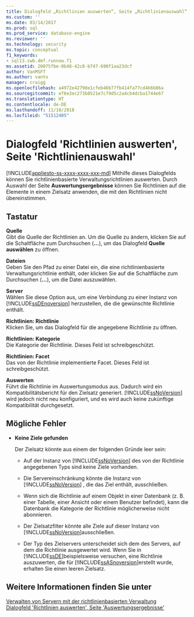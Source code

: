 ```yaml
---
title: Dialogfeld „Richtlinien auswerten“, Seite „Richtlinienauswahl“ | Microsoft-Dokumentation
ms.custom: ''
ms.date: 03/14/2017
ms.prod: sql
ms.prod_service: database-engine
ms.reviewer: ''
ms.technology: security
ms.topic: conceptual
f1_keywords:
- sql13.swb.dmf.runnow.f1
ms.assetid: 20075fbe-0b48-42c8-b747-690f1aa23dcf
author: VanMSFT
ms.author: vanto
manager: craigg
ms.openlocfilehash: a4972e42798e1cfeb46b77fb414fa77cd4b6b86a
ms.sourcegitcommit: ef6e3ec273b0521e7c79d5c2a4cb4dcba1744e67
ms.translationtype: HT
ms.contentlocale: de-DE
ms.lasthandoff: 11/10/2018
ms.locfileid: "51512405"
---
```

# <a name="evaluate-policies-dialog-box-policy-selection-page"></a>Dialogfeld 'Richtlinien auswerten', Seite 'Richtlinienauswahl'
[!INCLUDE[appliesto-ss-xxxx-xxxx-xxx-md](../../includes/appliesto-ss-xxxx-xxxx-xxx-md.md)]
  Mithilfe dieses Dialogfelds können Sie richtlinienbasierte Verwaltungsrichtlinien auswerten. Durch Auswahl der Seite **Auswertungsergebnisse** können Sie Richtlinien auf die Elemente in einem Zielsatz anwenden, die mit den Richtlinien nicht übereinstimmen.  
  
## <a name="options"></a>Tastatur  
 **Quelle**  
 Gibt die Quelle der Richtlinien an. Um die Quelle zu ändern, klicken Sie auf die Schaltfläche zum Durchsuchen (**...**), um das Dialogfeld **Quelle auswählen** zu öffnen.  
  
 **Dateien**  
 Geben Sie den Pfad zu einer Datei ein, die eine richtlinienbasierte Verwaltungsrichtlinie enthält, oder klicken Sie auf die Schaltfläche zum Durchsuchen (**...**), um die Datei auszuwählen.  
  
 **Server**  
 Wählen Sie diese Option aus, um eine Verbindung zu einer Instanz von [!INCLUDE[ssDEnoversion](../../includes/ssdenoversion-md.md)] herzustellen, die die gewünschte Richtlinie enthält.  
  
 **Richtlinien: Richtlinie**  
 Klicken Sie, um das Dialogfeld für die angegebene Richtlinie zu öffnen.  
  
 **Richtlinien: Kategorie**  
 Die Kategorie der Richtlinie. Dieses Feld ist schreibgeschützt.  
  
 **Richtlinien: Facet**  
 Das von der Richtlinie implementierte Facet. Dieses Feld ist schreibgeschützt.  
  
 **Auswerten**  
 Führt die Richtlinie im Auswertungsmodus aus. Dadurch wird ein Kompatibilitätsbericht für den Zielsatz generiert. [!INCLUDE[ssNoVersion](../../includes/ssnoversion-md.md)] wird jedoch nicht neu konfiguriert, und es wird auch keine zukünftige Kompatibilität durchgesetzt.  
  
## <a name="possible-errors"></a>Mögliche Fehler  
  
-   **Keine Ziele gefunden**  
  
     Der Zielsatz könnte aus einem der folgenden Gründe leer sein:  
  
    -   Auf der Instanz von [!INCLUDE[ssNoVersion](../../includes/ssnoversion-md.md)] des von der Richtlinie angegebenen Typs sind keine Ziele vorhanden.  
  
    -   Die Servereinschränkung könnte die Instanz von [!INCLUDE[ssNoVersion](../../includes/ssnoversion-md.md)] , die das Ziel enthält, ausschließen.  
  
    -   Wenn sich die Richtlinie auf einem Objekt in einer Datenbank (z. B. einer Tabelle, einer Ansicht oder einem Benutzer befindet), kann die Datenbank die Kategorie der Richtlinie möglicherweise nicht abonnieren.  
  
    -   Der Zielsatzfilter könnte alle Ziele auf dieser Instanz von [!INCLUDE[ssNoVersion](../../includes/ssnoversion-md.md)]ausschließen.  
  
    -   Der Typ des Zielservers unterscheidet sich dem des Servers, auf dem die Richtlinie ausgewertet wird. Wenn Sie in [!INCLUDE[ssDE](../../includes/ssde-md.md)]beispielsweise versuchen, eine Richtlinie auszuwerten, die für [!INCLUDE[ssASnoversion](../../includes/ssasnoversion-md.md)]erstellt wurde, erhalten Sie einen leeren Zielsatz.  
  
## <a name="see-also"></a>Weitere Informationen finden Sie unter  
 [Verwalten von Servern mit der richtlinienbasierten Verwaltung](../../relational-databases/policy-based-management/administer-servers-by-using-policy-based-management.md)   
 [Dialogfeld 'Richtlinien auswerten', Seite 'Auswertungsergebnisse'](../../relational-databases/policy-based-management/evaluate-policies-dialog-box-evaluation-results-page.md)  
  
  

